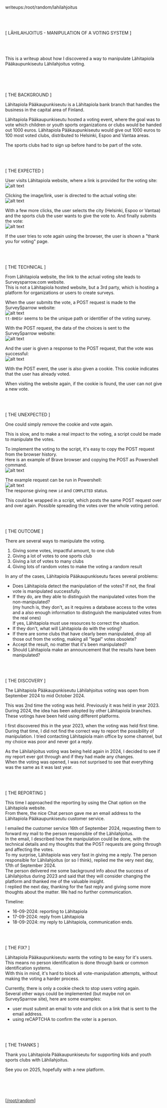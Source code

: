 writeups:/root/random/lahilahjoitus

\
\
\
\[ LÄHILAHJOITUS - MANIPULATION OF A VOTING SYSTEM \]

\
\
\
This is a writeup about how I discovered a way to manipulate Lähitapiola Pääkaupunkiseutu Lähilahjoitus voting.

\
\
\
\
\[ THE BACKGROUND \]

Lähitapiola Pääkaupunkiseutu is a Lähitapiola bank branch that handles the business in the capital area of Finland.

Lähitapiola Pääkaupunkiseutu hosted a voting event, where the goal was to vote which children or youth sports organizations or clubs would be handed out 1000 euros. Lähitapiola Pääkaupunkiseutu would give out 1000 euros to 100 most voted clubs, distributed to Helsinki, Espoo and Vantaa areas.

The sports clubs had to sign up before hand to be part of the vote.

\
\
\
\[ THE EXPECTED \]

User visits Lähitapiola website, where a link is provided for the voting site:  
![alt text](./01.jpg "Lähitapiola website")

Clicking the image/link, user is directed to the actual voting site:  
![alt text](./02.jpg "SurveySparrow website")

With a few more clicks, the user selects the city (Helsinki, Espoo or Vantaa) and the sports club the user wants to give the vote to. And finally submits the vote:  
![alt text](./03.jpg "Voting!")

If the user tries to vote again using the browser, the user is shown a "thank you for voting" page.

\
\
\
\[ THE TECHNICAL \]

From Lähitapiola website, the link to the actual voting site leads to Surveysparrow.com website.  
This is not a Lähitapiola hosted website, but a 3rd party, which is hosting a platform for organizations or users to create surveys.

When the user submits the vote, a POST request is made to the SurveySparrow website:  
![alt text](./04.jpg "POST Request")  
`tt-BHEGr` seems to be the unique path or identifier of the voting survey.

With the POST request, the data of the choices is sent to the SurveySparrow website:  
![alt text](./05.jpg "POST Payload")

And the user is given a response to the POST request, that the vote was successful:  
![alt text](./06.jpg "POST Response")

With the POST event, the user is also given a cookie. This cookie indicates that the user has already voted.

When visiting the website again, if the cookie is found, the user can not give a new vote.

\
\
\
\[ THE UNEXPECTED \]

One could simply remove the cookie and vote again.

This is slow, and to make a real impact to the voting, a script could be made to manipulate the votes.

To implement the voting to the script, it's easy to copy the POST request from the browser history.  
Here is an example of Brave browser and copying the POST as Powershell command.  
![alt text](./07.jpg "Copying the POST request")

The example request can be run in Powershell:  
![alt text](./08.jpg "Powershell example")  
The response giving new `id` and `COMPLETED` status.

This could be wrapped in a script, which posts the same POST request over and over again. Possible spreading the votes over the whole voting period.

\
\
\
\[ THE OUTCOME \]

There are several ways to manipulate the voting.

1. Giving some votes, impactful amount, to one club
2. Giving a lot of votes to one sports club
3. Giving a lot of votes to many clubs
4. Giving lots of random votes to make the voting a random result

In any of the cases, Lähitapiola Pääkaupunkiseutu faces several problems:

- Does Lähitapiola detect the manipulation of the votes?
  If not, the final vote is manipulated successfully.
- If they do, are they able to distinguish the manipulated votes from the non-manipulated?  
(my hunch is, they don't, as it requires a database access to the votes and a also enough information to distinguish the manipulated votes from the real ones)  
If yes, Lähitapiola must use resources to correct the situation.
- If they don't, what will Lähitapiola do with the voting?
- If there are some clubs that have clearly been manipulated, drop all those out from the voting, making all "legal" votes obsolete?
- Accept the result, no matter that it's been manipulated?
- Should Lähitapiola make an announcement that the results have been manipulated?

\
\
\
\[ THE DISCOVERY \]

The Lähitapiola Pääkaupunkiseutu Lähilahjoitus voting was open from September 2024 to mid October 2024.

This was 2nd time the voting was held. Previously it was held in year 2023.  
During 2024, the idea has been adopted by other Lähitapiola branches. These votings have been held using different platforms.

I first discovered this in the year 2023, when the voting was held first time.  
During that time, I did not find the correct way to report the possibility of manipulation. I tried contacting Lähitapiola main office by some channel, but my choice was poor and never got a reply.

As the Lähilahjoitus voting was being held again in 2024, I decided to see if my report ever got through and if they had made any changes.  
When the voting was opened, I was not surprised to see that everything was the same as it was last year.

\
\
\
\[ THE REPORTING \]

This time I approached the reporting by using the Chat option on the Lähitapiola website.  
From there, the nice Chat person gave me an email address to the Lähitapiola Pääkaupunkiseutu customer service.

I emailed the customer service 16th of September 2024, requesting them to forward my mail to the person responsible of the Lähilahjoitus.  
In the email, I described how the manipulation could be done, with the technical details and my thoughts that the POST requests are going through and affecting the votes.  
To my surprise, Lähitapiola was very fast in giving me a reply. The person responsible for Lähilahjoitus (or so I think), replied me the very next day, 17th of September 2024.  
The person delivered me some background info about the success of Lähilahjoitus during 2023 and said that they will consider changing the platform and thanked me of the valuable insight.  
I replied the next day, thanking for the fast reply and giving some more thoughts about the matter. We had no further communication.

Timeline:
- 16-09-2024: reporting to Lähitapiola
- 17-09-2024: reply from Lähitapiola
- 18-09-2024: my reply to Lähitapiola, communication ends.

\
\
\
\[ THE FIX? \]

Lähitapiola Pääkaupunkiseutu wants the voting to be easy for it's users. This means no person identification is done through bank or common identification systems.  
With this in mind, it's hard to block all vote-manipulation attempts, without making the voting a harder process.

Currently, there is only a cookie check to stop users voting again.  
Several other ways could be implemented (but maybe not on SurveySparrow site), here are some examples:
- user must submit an email to vote and click on a link that is sent to the email address.
- using reCAPTCHA to confirm the voter is a person.

\
\
\
\[ THE THANKS \]

Thank you Lähitapiola Pääkaupunkiseutu for supporting kids and youth sports clubs with Lähilahjoitus.

See you on 2025, hopefully with a new platform.

\
\
\
\
\[[/root/random](../)\]
